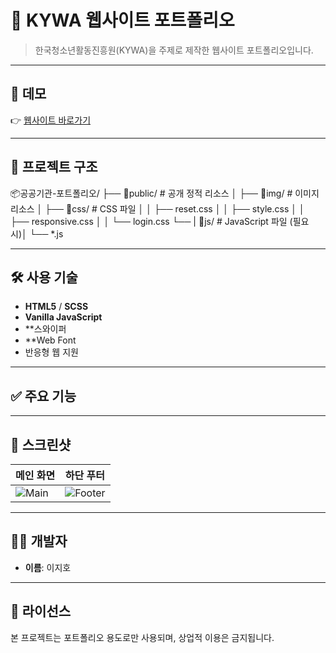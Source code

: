 # 🎨 KYWA 웹사이트 포트폴리오

> 한국청소년활동진흥원(KYWA)을 주제로 제작한 웹사이트 포트폴리오입니다.

---

## 🔗 데모

👉 [웹사이트 바로가기]([https://your-live-demo-link.com](https://siblin123.github.io/KYWA/))  

---

## 📁 프로젝트 구조
📦공공기관-포트폴리오/
├── 📂public/             # 공개 정적 리소스
│   ├── 📂img/            # 이미지 리소스
│   ├── 📂css/            # CSS 파일
│   │   ├── reset.css
│   │   ├── style.css
│   │   ├── responsive.css
│   │   └── login.css
└── | 📂js/             # JavaScript 파일 (필요 시)│       └── *.js









---

## 🛠️ 사용 기술

- **HTML5** / **SCSS**
- **Vanilla JavaScript**
- **스와이퍼
- **Web Font
- 반응형 웹 지원

---

## ✅ 주요 기능


---

## 📸 스크린샷

| 메인 화면 | 하단 푸터 |
|-----------|-----------|
| ![Main](./screenshots/main.png) | ![Footer](./screenshots/footer.png) |

---

## 🧑‍💻 개발자

- **이름**: 이지호  

---

## 📝 라이선스

본 프로젝트는 포트폴리오 용도로만 사용되며, 상업적 이용은 금지됩니다.
